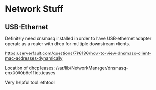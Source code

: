 # Network Stuff

## USB-Ethernet

Definitely need dnsmasq installed in order to have USB-ethernet adapter operate as a router with
dhcp for multiple downstream clients.

https://serverfault.com/questions/786136/how-to-view-dnsmasq-client-mac-addresses-dynamically

Location of dhcp leases: /var/lib/NetworkManager/dnsmasq-enx0050b6e1f1db.leases

Very helpful tool: ethtool

